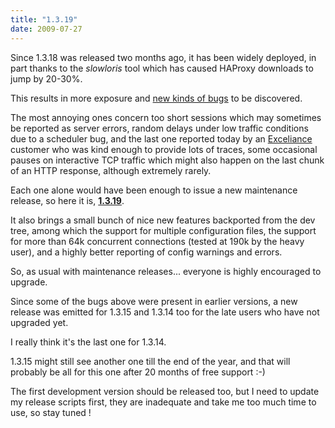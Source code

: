 ```yaml
---
title: "1.3.19"
date: 2009-07-27
---
```

Since 1.3.18 was released two months ago, it has been widely deployed, in part thanks to the _slowloris_ tool which has caused HAProxy downloads to jump by 20-30%.

This results in more exposure and [new kinds of bugs](download/1.3/src/CHANGELOG) to be discovered.

The most annoying ones concern too short sessions which may sometimes be reported as server errors, random delays under low traffic conditions due to a scheduler bug, and the last one reported today by an [Exceliance](http://www.exceliance.fr/ahproxy.htm) customer who was kind enough to provide lots of traces, some occasional pauses on interactive TCP traffic which might also happen on the last chunk of an HTTP response, although extremely rarely.

Each one alone would have been enough to issue a new maintenance release, so here it is, **[1.3.19](download/1.3/src/)**.

It also brings a small bunch of nice new features backported from the dev tree, among which the support for multiple configuration files, the support for more than 64k concurrent connections (tested at 190k by the heavy user), and a highly better reporting of config warnings and errors.

So, as usual with maintenance releases... everyone is highly encouraged to upgrade.

Since some of the bugs above were present in earlier versions, a new release was emitted for 1.3.15 and 1.3.14 too for the late users who have not upgraded yet.

I really think it's the last one for 1.3.14.

1.3.15 might still see another one till the end of the year, and that will probably be all for this one after 20 months of free support :-)

The first development version should be released too, but I need to update my release scripts first, they are inadequate and take me too much time to use, so stay tuned !
